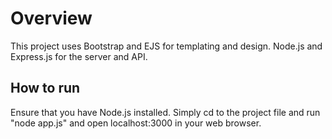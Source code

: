 # Overview
This project uses Bootstrap and EJS for templating and design. Node.js and Express.js for the server and API.

## How to run
Ensure that you have Node.js installed. Simply cd to the project file and run "node app.js" and open localhost:3000 in your web browser.
